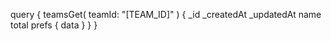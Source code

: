 query {
    teamsGet(
        teamId: "[TEAM_ID]"
    ) {
        _id
        _createdAt
        _updatedAt
        name
        total
        prefs {
            data
        }
    }
}
